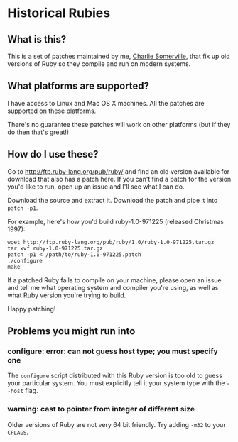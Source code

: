 # Historical Rubies

## What is this?

This is a set of patches maintained by me, [Charlie Somerville](http://github.com/charliesome), that fix up old versions of Ruby so they compile and run on modern systems.

## What platforms are supported?

I have access to Linux and Mac OS X machines. All the patches are supported on these platforms.

There's no guarantee these patches will work on other platforms (but if they do then that's great!)

## How do I use these?

Go to http://ftp.ruby-lang.org/pub/ruby/ and find an old version available for download that also has a patch here. If you can't find a patch for the version you'd like to run, open up an issue and I'll see what I can do.

Download the source and extract it. Download the patch and pipe it into `patch -p1`.

For example, here's how you'd build ruby-1.0-971225 (released Christmas 1997):

    wget http://ftp.ruby-lang.org/pub/ruby/1.0/ruby-1.0-971225.tar.gz
    tar xvf ruby-1.0-971225.tar.gz
    patch -p1 < /path/to/ruby-1.0-971225.patch
    ./configure
    make

If a patched Ruby fails to compile on your machine, please open an issue and tell me what operating system and compiler you're using, as well as what Ruby version you're trying to build.

Happy patching!

## Problems you might run into

### configure: error: can not guess host type; you must specify one

The `configure` script distributed with this Ruby version is too old to guess your particular system. You must explicitly tell it your system type with the `--host` flag.

### warning: cast to pointer from integer of different size

Older versions of Ruby are not very 64 bit friendly. Try adding `-m32` to your `CFLAGS`.
